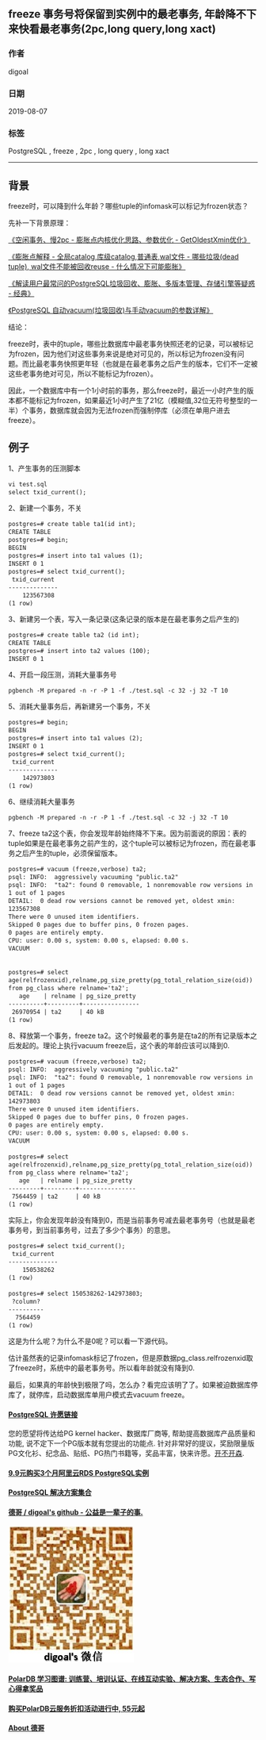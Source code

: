 ## freeze 事务号将保留到实例中的最老事务, 年龄降不下来快看最老事务(2pc,long query,long xact)  
    
### 作者    
digoal    
    
### 日期    
2019-08-07   
    
### 标签    
PostgreSQL , freeze , 2pc , long query , long xact     
    
----    
    
## 背景    
freeze时，可以降到什么年龄？哪些tuple的infomask可以标记为frozen状态？  
  
先补一下背景原理：  
  
[《空闲事务、慢2pc - 膨胀点内核优化思路、参数优化 - GetOldestXmin优化》](../201907/20190720_01.md)    
  
[《膨胀点解释 - 全局catalog,库级catalog,普通表,wal文件 - 哪些垃圾(dead tuple), wal文件不能被回收reuse - 什么情况下可能膨胀》](../201907/20190701_01.md)    
  
[《解读用户最常问的PostgreSQL垃圾回收、膨胀、多版本管理、存储引擎等疑惑 - 经典》](../201906/20190621_01.md)    
  
[《PostgreSQL 自动vacuum(垃圾回收)与手动vacuum的参数详解》](../201906/20190617_01.md)    
  
结论：  
  
freeze时，表中的tuple，哪些比数据库中最老事务快照还老的记录，可以被标记为frozen，因为他们对这些事务来说是绝对可见的，所以标记为frozen没有问题。而比最老事务快照更年轻（也就是在最老事务之后产生的版本，它们不一定被这些老事务绝对可见，所以不能标记为frozen）。  
  
因此，一个数据库中有一个1小时前的事务，那么freeze时，最近一小时产生的版本都不能标记为frozen，如果最近1小时产生了21亿（模糊值,32位无符号整型的一半）个事务，数据库就会因为无法frozen而强制停库（必须在单用户进去freeze）。  
  
## 例子  
  
1、产生事务的压测脚本  
  
```  
vi test.sql  
select txid_current();  
```  
  
2、新建一个事务，不关  
  
```  
postgres=# create table ta1(id int);  
CREATE TABLE  
postgres=# begin;  
BEGIN  
postgres=# insert into ta1 values (1);  
INSERT 0 1  
postgres=# select txid_current();  
 txid_current   
--------------  
    123567308  
(1 row)  
```  
  
3、新建另一个表，写入一条记录(这条记录的版本是在最老事务之后产生的)  
  
```  
postgres=# create table ta2 (id int);  
CREATE TABLE  
postgres=# insert into ta2 values (100);  
INSERT 0 1  
```  
  
4、开启一段压测，消耗大量事务号  
  
```  
pgbench -M prepared -n -r -P 1 -f ./test.sql -c 32 -j 32 -T 10  
```  
  
5、消耗大量事务后，再新建另一个事务，不关  
  
```  
postgres=# begin;  
BEGIN  
postgres=# insert into ta1 values (2);  
INSERT 0 1  
postgres=# select txid_current();  
 txid_current   
--------------  
    142973803  
(1 row)  
```  
  
6、继续消耗大量事务  
  
```  
pgbench -M prepared -n -r -P 1 -f ./test.sql -c 32 -j 32 -T 10  
```  
  
7、freeze ta2这个表，你会发现年龄始终降不下来。因为前面说的原因：表的tuple如果是在最老事务之前产生的，这个tuple可以被标记为frozen，而在最老事务之后产生的tuple，必须保留版本。  
  
```  
postgres=# vacuum (freeze,verbose) ta2;  
psql: INFO:  aggressively vacuuming "public.ta2"  
psql: INFO:  "ta2": found 0 removable, 1 nonremovable row versions in 1 out of 1 pages  
DETAIL:  0 dead row versions cannot be removed yet, oldest xmin: 123567308  
There were 0 unused item identifiers.  
Skipped 0 pages due to buffer pins, 0 frozen pages.  
0 pages are entirely empty.  
CPU: user: 0.00 s, system: 0.00 s, elapsed: 0.00 s.  
VACUUM  
  
  
postgres=# select age(relfrozenxid),relname,pg_size_pretty(pg_total_relation_size(oid)) from pg_class where relname='ta2';  
   age    | relname | pg_size_pretty   
----------+---------+----------------  
 26970954 | ta2     | 40 kB  
(1 row)  
```  
  
8、释放第一个事务，freeze ta2。这个时候最老的事务是在ta2的所有记录版本之后发起的。理论上执行vacuum freeze后，这个表的年龄应该可以降到0.  
  
```  
postgres=# vacuum (freeze,verbose) ta2;  
psql: INFO:  aggressively vacuuming "public.ta2"  
psql: INFO:  "ta2": found 0 removable, 1 nonremovable row versions in 1 out of 1 pages  
DETAIL:  0 dead row versions cannot be removed yet, oldest xmin: 142973803  
There were 0 unused item identifiers.  
Skipped 0 pages due to buffer pins, 0 frozen pages.  
0 pages are entirely empty.  
CPU: user: 0.00 s, system: 0.00 s, elapsed: 0.00 s.  
VACUUM  
  
postgres=# select age(relfrozenxid),relname,pg_size_pretty(pg_total_relation_size(oid)) from pg_class where relname='ta2';  
   age   | relname | pg_size_pretty   
---------+---------+----------------  
 7564459 | ta2     | 40 kB  
(1 row)  
```  
  
实际上，你会发现年龄没有降到0，而是当前事务号减去最老事务号（也就是最老事务号，到当前事务号，过去了多少个事务）的意思。  
  
```  
postgres=# select txid_current();  
 txid_current   
--------------  
    150538262  
(1 row)  
  
postgres=# select 150538262-142973803;  
 ?column?   
----------  
  7564459  
(1 row)  
```  
  
这是为什么呢？为什么不是0呢？可以看一下源代码。  
  
估计虽然表的记录infomask标记了frozen，但是原数据pg_class.relfrozenxid取了freeze时，系统中的最老事务号。所以看年龄就没有降到0.  
  
最后，如果真的年龄快到极限了吗，怎么办？看完应该明了了。如果被迫数据库停库了，就停库，启动数据库单用户模式去vacuum freeze。         
    
  
  
  
  
  
  
  
  
  
  
  
  
  
  
  
  
  
  
  
  
  
  
  
  
  
  
  
  
  
  
  
  
  
  
  
  
  
  
  
  
  
  
  
  
  
  
  
  
  
  
  
  
  
  
  
  
  
  
  
  
  
  
  
  
  
  
  
  
  
#### [PostgreSQL 许愿链接](https://github.com/digoal/blog/issues/76 "269ac3d1c492e938c0191101c7238216")
您的愿望将传达给PG kernel hacker、数据库厂商等, 帮助提高数据库产品质量和功能, 说不定下一个PG版本就有您提出的功能点. 针对非常好的提议，奖励限量版PG文化衫、纪念品、贴纸、PG热门书籍等，奖品丰富，快来许愿。[开不开森](https://github.com/digoal/blog/issues/76 "269ac3d1c492e938c0191101c7238216").  
  
  
#### [9.9元购买3个月阿里云RDS PostgreSQL实例](https://www.aliyun.com/database/postgresqlactivity "57258f76c37864c6e6d23383d05714ea")
  
  
#### [PostgreSQL 解决方案集合](https://yq.aliyun.com/topic/118 "40cff096e9ed7122c512b35d8561d9c8")
  
  
#### [德哥 / digoal's github - 公益是一辈子的事.](https://github.com/digoal/blog/blob/master/README.md "22709685feb7cab07d30f30387f0a9ae")
  
  
![digoal's wechat](../pic/digoal_weixin.jpg "f7ad92eeba24523fd47a6e1a0e691b59")
  
  
#### [PolarDB 学习图谱: 训练营、培训认证、在线互动实验、解决方案、生态合作、写心得拿奖品](https://www.aliyun.com/database/openpolardb/activity "8642f60e04ed0c814bf9cb9677976bd4")
  
  
#### [购买PolarDB云服务折扣活动进行中, 55元起](https://www.aliyun.com/activity/new/polardb-yunparter?userCode=bsb3t4al "e0495c413bedacabb75ff1e880be465a")
  
  
#### [About 德哥](https://github.com/digoal/blog/blob/master/me/readme.md "a37735981e7704886ffd590565582dd0")
  
